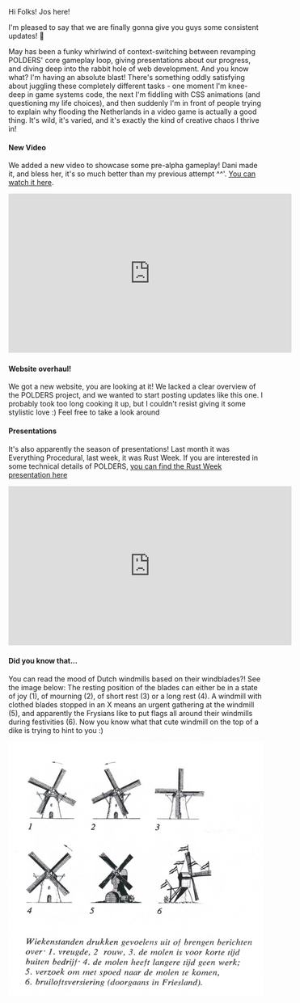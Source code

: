 Hi Folks! Jos here!

I'm pleased to say that we are finally gonna give you guys some consistent updates! 🎉

May has been a funky whirlwind of context-switching between revamping POLDERS' core gameplay loop, giving presentations about our progress, and diving deep into the rabbit hole of web development. And you know what? I'm having an absolute blast! There's something oddly satisfying about juggling these completely different tasks - one moment I'm knee-deep in game systems code, the next I'm fiddling with CSS animations (and questioning my life choices), and then suddenly I'm in front of people trying to explain why flooding the Netherlands in a video game is actually a good thing. It's wild, it's varied, and it's exactly the kind of creative chaos I thrive in!

#### New Video
We added a new video to showcase some pre-alpha gameplay! Dani made it, and bless her, it's so much better than my previous attempt ^^'. [You can watch it here](https://www.youtube.com/watch?v=AzYt_z4o8ro).

<iframe width="560" height="315" src="https://www.youtube.com/embed/AzYt_z4o8ro?si=uYyOWUr21lvrxKpb" title="YouTube video player" frameborder="0" allow="accelerometer; autoplay; clipboard-write; encrypted-media; gyroscope; picture-in-picture; web-share" referrerpolicy="strict-origin-when-cross-origin" allowfullscreen></iframe>

#### Website overhaul!
We got a new website, you are looking at it! We lacked a clear overview of the POLDERS project, and we wanted to start posting updates like this one. I probably took too long cooking it up, but I couldn't resist giving it some stylistic love :) Feel free to take a look around

#### Presentations
It's also apparently the season of presentations! Last month it was Everything Procedural, last week, it was Rust Week.
If you are interested in some technical details of POLDERS, [you can find the Rust Week presentation here](https://www.youtube.com/live/84bX1nPDBr4?feature=shared&t=5627)

<iframe width="560" height="315" src="https://www.youtube.com/embed/90soMwEGZXw?si=rhztFeX1yO5lYEkb" title="YouTube video player" frameborder="0" allow="accelerometer; autoplay; clipboard-write; encrypted-media; gyroscope; picture-in-picture; web-share" referrerpolicy="strict-origin-when-cross-origin" allowfullscreen></iframe>

#### Did you know that...
You can read the mood of Dutch windmills based on their windblades?! See the image below: The resting position of the blades can either be in a state of joy (1), of mourning (2), of short rest (3) or a long rest (4). A windmill with clothed blades stopped in an X means an urgent gathering at the windmill (5), and apparently the Frysians like to put flags all around their windmills during festivities (6). Now you know what that cute windmill on the top of a dike is trying to hint to you :)

![Molen](molenstanden.png)